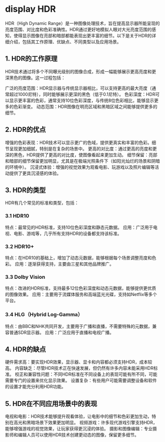 # display HDR

HDR（High Dynamic Range）是一种图像处理技术，旨在提高显示器所能呈现的亮度范围、对比度和色彩准确性。HDR通过更好地模拟人眼对大光亮度范围的感知，使得显示图像在亮部和暗部都能表现出更丰富的细节。以下是关于HDR的详细介绍，包括其工作原理、优缺点、不同类型以及应用场景。


## 1. HDR的工作原理

HDR技术通过将多个不同曝光级别的图像合成，形成一幅能够展示更高亮度和更深黑色的图像。这一过程包括：


广泛的亮度范围：HDR显示器与传统显示器相比，可以支持更高的最大亮度（通常超过1000尼特），同时能够展示更深的黑色（低于0.1尼特）。
色彩深度：HDR可以显示更丰富的色彩，通常支持10位色彩深度，与传统8位色彩相比，能够显示更多的色彩渐变。
动态范围：HDR图像在明亮区域和黑暗区域之间能够提供更多的细节。

## 2. HDR的优点

增强的色彩表现：HDR技术可以显示更广的色域，提供更真实和丰富的色彩。细节呈现更加细腻，特别是在复杂的场景中。
更高的对比度：通过更高的亮度和更深的黑色，HDR提供了更高的对比度，使图像看起来更加生动。
细节保留：亮部和暗部的细节保留更加明显，尤其是在极端光照条件下（如阳光灿烂的场景和阴暗的环境中）。
沉浸式体验：增强的视觉效果为观看电影、玩游戏以及照片编辑等活动提供了更具沉浸感的体验。

## 3. HDR的类型

HDR有几个常见的标准和类型，包括：


### 3.1 HDR10

特点：最常见的HDR标准，支持10位色彩深度和静态元数据。
应用：广泛用于电视、电影、游戏等，几乎所有支持HDR的设备都支持该标准。

### 3.2 HDR10+

特点：在HDR10的基础上，增加了动态元数据，能够根据每个场景调整亮度和色彩。
应用：逐渐获得支持，主要由三星和其他品牌推广。

### 3.3 Dolby Vision

特点：改进的HDR标准，支持最多12位色彩深度和动态元数据，能够提供更优质的图像效果。
应用：主要用于流媒体服务和高端蓝光光碟，支持如Netflix等多个平台。

### 3.4 HLG（Hybrid Log-Gamma）

特点：由BBC和NHK共同开发，主要用于广播和直播，不需要特殊的元数据，兼容普通SDR显示器。
应用：广泛应用于直播和电视广播。

## 4. HDR的缺点

硬件需求高：要实现HDR效果，显示器、显卡和内容都必须支持HDR，成本较高。
内容缺乏：尽管HDR技术正在快速发展，但仍然有许多内容未能采用HDR标准。
校正和兼容性问题：不同HDR标准在不同设备上的表现可能有所不同，可能需要专门的设置来优化显示效果。
设置复杂：有些用户可能需要调整设备和软件的设置才能充分利用HDR功能。

## 5. HDR在不同应用场景中的表现

电视和电影：HDR技术能够提升观看体验，让电影中的细节和色彩更加生动，特别在高光和黑暗场景下效果更加明显。
视频游戏：许多现代游戏引擎支持HDR，能够增强游戏的视觉效果，让玩家获得更沉浸的体验。
摄影和图像编辑：专业摄影师和编辑人员可以使用HDR技术创建更动态的图像，保留更多细节。